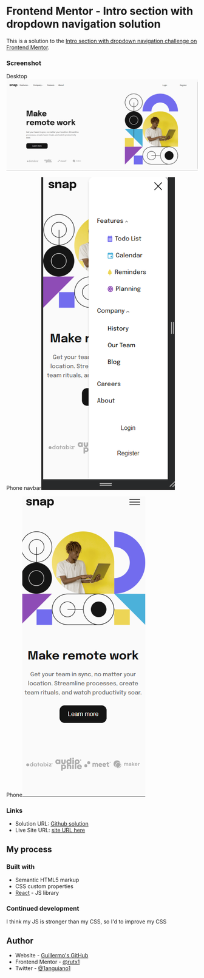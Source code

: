 # Frontend Mentor - Intro section with dropdown navigation solution

This is a solution to the [Intro section with dropdown navigation challenge on Frontend Mentor](https://www.frontendmentor.io/challenges/intro-section-with-dropdown-navigation-ryaPetHE5). 

### Screenshot

Desktop![](./captures/desktop.png)

Phone navbar![](./captures/phone-expanded.png)

Phone![](./captures/phone.png)

### Links

- Solution URL: [Github solution](https://github.com/guillermoanguiano/intro-section-fmio)
- Live Site URL: [site URL here](https://intro-section-fmio.netlify.app/)

## My process

### Built with

- Semantic HTML5 markup
- CSS custom properties
- [React](https://reactjs.org/) - JS library



### Continued development

I think my JS is stronger than my CSS, so I'd to improve my CSS 

## Author

- Website - [Guillermo's GitHub](https://github.com/guillermoanguiano)
- Frontend Mentor - [@rutx1](https://www.frontendmentor.io/profile/rutx1)
- Twitter - [@1anguiano1](https://twitter.com/1anguiano1)

